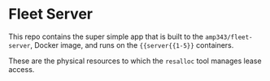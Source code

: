 # Fleet Server

This repo contains the super simple app that is built to the `amp343/fleet-server`,
Docker image, and runs on the `{{server{{1-5}}` containers.

These are the physical resources to which the `resalloc` tool manages lease access.
